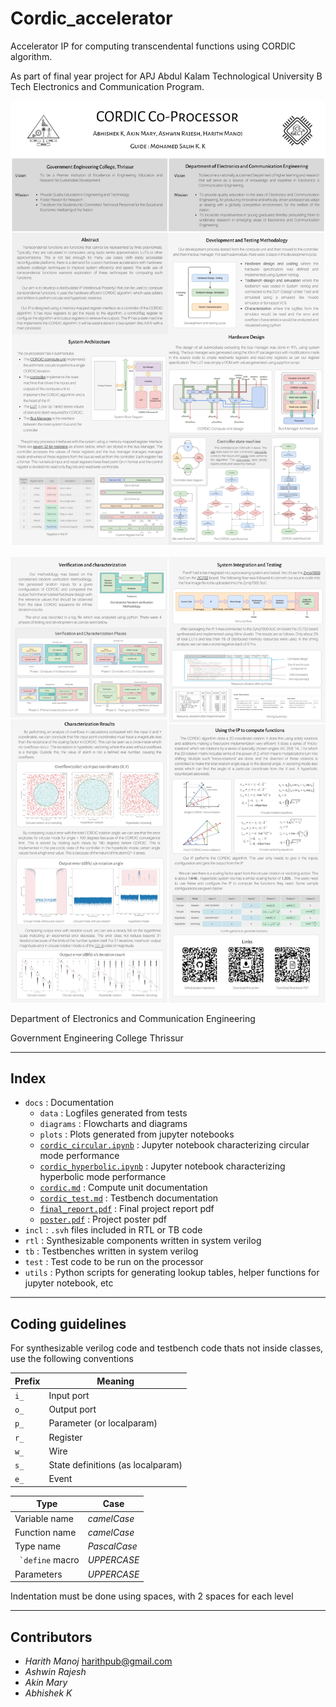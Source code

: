 # Cordic_accelerator
Accelerator IP for computing transcendental functions using CORDIC algorithm.

As part of final year project for APJ Abdul Kalam Technological University B Tech Electronics and Communication Program.

![Poster page 1](./docs/poster_pg1.jpg)

![Poster page 2](./docs/poster_pg2.jpg)

Department of Electronics and Communication Engineering

Government Engineering College Thrissur

---

## Index

- ```docs``` : Documentation
  - ```data``` : Logfiles generated from tests
  - ```diagrams``` : Flowcharts and diagrams
  - ```plots``` : Plots generated from jupyter notebooks
  - [```cordic_circular.ipynb```](docs/cordic_circular.ipynb) : Jupyter notebook characterizing circular mode performance
  - [```cordic_hyperbolic.ipynb```](docs/cordic_hyperbolic.ipynb) : Jupyter notebook characterizing hyperbolic mode performance
  - [```cordic.md```](docs/cordic.md) : Compute unit documentation
  - [```cordic_test.md```](docs/cordic_test.md) : Testbench documentation
  - [```final_report.pdf```](docs/final_report.pdf) : Final project report pdf
  - [```poster.pdf```](docs/poster.pdf) : Project poster pdf
- ```incl``` : ```.svh``` files included in RTL or TB code
- ```rtl``` : Synthesizable components written in system verilog
- ```tb``` : Testbenches written in system verilog
- ```test``` : Test code to be run on the processor
- ```utils``` : Python scripts for generating lookup tables, helper functions for jupyter notebook, etc


---

## Coding guidelines

For synthesizable verilog code and testbench code thats not inside classes, use the following conventions

| Prefix | Meaning
| -----|-------
| ```i_```| Input port
| ```o_```| Output port
| ```p_```| Parameter (or localparam)
| ```r_```| Register
| ```w_```| Wire
| ```s_```| State definitions (as localparam)
| ```e_```| Event

| Type                  | Case
|---                    |---
| Variable name         | *camelCase*
| Function name         | *camelCase*
| Type name             | *PascalCase*
| ``` `define``` macro  | *UPPERCASE*
| Parameters            | *UPPERCASE*

Indentation must be done using spaces, with 2 spaces for each level

---

## Contributors

- *Harith Manoj* <harithpub@gmail.com>
- *Ashwin Rajesh*
- *Akin Mary*
- *Abhishek K*
